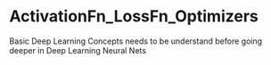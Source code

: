 # ActivationFn_LossFn_Optimizers
Basic Deep Learning Concepts needs to be understand before going deeper in Deep Learning Neural Nets
